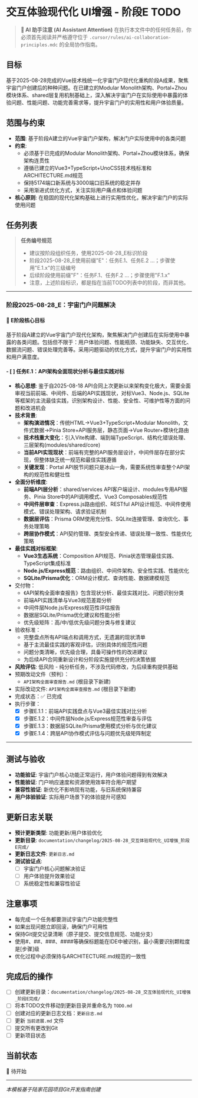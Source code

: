 # 交互体验现代化 UI增强 - 阶段E TODO

> **🤖 AI 助手注意 (AI Assistant Attention)**
> 在执行本文件中的任何任务前，你必须首先阅读并严格遵守位于 `.cursor/rules/ai-collaboration-principles.mdc` 的全局协作指南。

## 目标
基于2025-08-28完成的Vue技术栈统一化宇宙门户现代化重构阶段A成果，聚焦宇宙门户创建后的种种问题。在已建立的Modular Monolith架构、Portal+Zhou模块体系、shared层复用机制基础上，深入解决宇宙门户在实际使用中暴露的体验问题、性能问题、功能完善需求等，提升宇宙门户的实用性和用户体验质量。

## 范围与约束
- **范围**: 基于阶段A建立的Vue宇宙门户架构，解决门户实际使用中的各类问题
- **约束**:
  - 必须基于已完成的Modular Monolith架构、Portal+Zhou模块体系，确保架构连贯性
  - 遵循已建立的Vue3+TypeScript+UnoCSS技术栈标准和ARCHITECTURE.md规范
  - 保持5174端口新系统与3000端口旧系统的稳定并存
  - 采用渐进式优化方式，关注实际用户痛点和体验问题
- **核心原则**: 在稳固的现代化架构基础上进行实用性优化，解决宇宙门户的实际使用问题

## 任务列表

> **任务编号规范**
> - 建议按阶段组织任务，使用2025-08-28_E标识阶段
> - 阶段2025-08-28_E使用前缀"E"：任务E.1、任务E.2 …；步骤使用"E.1.x"的三级编号
> - 后续阶段使用前缀"F"：任务F.1、任务F.2 …；步骤使用"F.1.x"
> - 注意，上述阶段标识，都是指在当前TODO列表中的阶段，而非其他。

---

### **阶段2025-08-28_E：宇宙门户问题解决**

#### 🎯 **E阶段核心目标**
基于阶段A建立的Vue宇宙门户现代化架构，聚焦解决门户创建后在实际使用中暴露的各类问题。包括但不限于：用户体验问题、性能瓶颈、功能缺失、交互优化、数据流问题、错误处理完善等。采用问题驱动的优化方式，提升宇宙门户的实用性和用户满意度。

#### - [ ] 任务E.1：API架构全面现状分析与最佳实践对标
- **核心思想**: 鉴于自2025-08-18 API合同上次更新以来架构变化极大，需要全面审视当前前端、中间件、后端的API实践现状，对标Vue3、Node.js、SQLite等框架的主流最佳实践，识别架构设计、性能、安全性、可维护性等方面的问题和改进机会
- **技术背景**: 
  - **架构演进情况**：传统HTML→Vue3+TypeScript+Modular Monolith，文件式数据→Pinia Store+API服务层，静态页面→Vue Router+模块化路由
  - **技术栈重大变化**：引入Vite构建、端到端TypeScript、结构化错误处理、三层架构(modules/shared/core)
  - **当前API实现现状**：前端有完整的API服务层设计，中间件层存在部分实现，但整体缺乏统一规范和最佳实践遵循
  - **关键发现**：Portal API脱节问题只是冰山一角，需要系统性审查整个API架构的规范性和健壮性
- **全面分析维度**:
  - **前端API层分析**：shared/services API客户端设计、modules专用API服务、Pinia Store中的API调用模式、Vue3 Composables规范性
  - **中间件层审查**：Express.js路由组织、RESTful API设计规范、中间件使用模式、错误处理架构、请求验证机制
  - **数据层评估**：Prisma ORM使用充分性、SQLite连接管理、查询优化、事务处理策略
  - **跨层协作模式**：API契约管理、类型安全传递、错误处理一致性、性能优化策略
- **最佳实践对标框架**:
  - **Vue3生态系统**：Composition API规范、Pinia状态管理最佳实践、TypeScript集成标准
  - **Node.js/Express规范**：路由组织、中间件架构、安全性实践、性能优化
  - **SQLite/Prisma优化**：ORM设计模式、查询性能、数据建模规范
- 交付物：
  - 《API架构全面审查报告》包含现状分析、最佳实践对比、问题识别分类
  - 前端API实践清单与Vue3规范差距分析
  - 中间件层Node.js/Express规范性评估报告
  - 数据层SQLite/Prisma优化建议和性能分析
  - 优先级矩阵：高/中/低优先级问题分类与修复建议
- 验收标准：
  - 完整盘点所有API端点和调用方式，无遗漏的现状清单
  - 基于主流最佳实践的客观评估，识别具体的规范性问题
  - 问题分类清晰，优先级合理，具备可操作性的改进建议
  - 为后续API合同重新设计和分阶段实施提供充分的决策依据
- **风险评估**: 低风险 - 纯分析任务，不涉及代码修改，为后续重构提供基础
- 预期改动文件（预判）：
  - `API架构全面审查报告.md` (根目录下新建)
- 实际改动文件: `API架构全面审查报告.md` (根目录下新建)
- 完成状态：✅ 已完成
- 执行步骤：
   - [x] 步骤E.1.1：前端API实践盘点与Vue3最佳实践对比分析
   - [x] 步骤E.1.2：中间件层Node.js/Express规范性审查与评估
   - [x] 步骤E.1.3：数据层SQLite/Prisma使用模式分析与优化建议
   - [x] 步骤E.1.4：跨层API协作模式评估与问题优先级矩阵制定

---

## 测试与验收
- **功能验证**: 宇宙门户核心功能正常运行，用户体验问题得到有效解决
- **性能验证**: 门户响应速度和资源使用效率符合用户期望
- **兼容性验证**: 新优化不影响现有功能，与旧系统保持兼容
- **用户体验验证**: 实际用户场景下的体验提升可感知

## 更新日志关联
- **预计更新类型**: 功能更新/用户体验优化
- **更新目录**: `documentation/changelog/2025-08-28_交互体验现代化_UI增强_阶段E完成/`
- **更新日志文件**: `更新日志.md`
- **测试验证点**: 
  - [ ] 宇宙门户核心问题解决验证
  - [ ] 用户体验提升效果验证
  - [ ] 系统稳定性和兼容性验证

## 注意事项
- 每完成一个任务都要测试宇宙门户功能完整性
- 如果出现问题立即回滚，确保门户可用性
- 保持Git提交记录清晰（原子提交、提交信息规范、功能分支）
- 使用#、##、###、####等确保标题能在IDE中被识别，最小需要识别颗粒度是[步骤]级
- 优化过程中必须保持与ARCHITECTURE.md规范的一致性

## 完成后的操作
- [ ] 创建更新目录：`documentation/changelog/2025-08-28_交互体验现代化_UI增强_阶段E完成/`
- [ ] 将本TODO文件移动到更新目录并重命名为 `TODO.md`
- [ ] 创建对应的更新日志文档：`更新日志.md`
- [ ] 更新 `当前进展.md` 文件
- [ ] 提交所有更改到Git
- [ ] 更新项目状态

## 当前状态
🔄 待开始

---
*本模板基于陆家花园项目Git开发指南创建*
